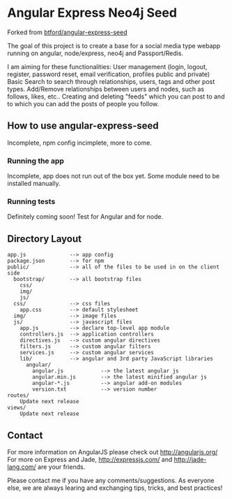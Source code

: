 # Angular Express Neo4j Seed

Forked from [btford/angular-express-seed](https://github.com/btford/angular-express-seed) 

The goal of this project is to create a base for a social media type webapp running on angular, node/express, neo4j and Passport/Redis.

I am aiming for these functionalities: 
User management (login, logout, register, password reset, email verification, profiles public and private)
Basic Search to search through relationships, users, tags and other post types.
Add/Remove relationships between users and nodes, such as follows, likes, etc..
Creating and deleting "feeds" which you can post to and to which you can add the posts of people you follow.


## How to use angular-express-seed

Incomplete, npm config incimplete, more to come.

### Running the app

Incomplete, app does not run out of the box yet. Some module need to be installed manually.

### Running tests

Definitely coming soon! Test for Angular and for node.

## Directory Layout
    
    app.js              --> app config
    package.json        --> for npm
    public/             --> all of the files to be used in on the client side
      bootstrap/        --> all bootstrap files
        css/
        img/
        js/
      css/              --> css files
        app.css         --> default stylesheet
      img/              --> image files
      js/               --> javascript files
        app.js          --> declare top-level app module
        controllers.js  --> application controllers
        directives.js   --> custom angular directives
        filters.js      --> custom angular filters
        services.js     --> custom angular services
        lib/            --> angular and 3rd party JavaScript libraries
          angular/
            angular.js            --> the latest angular js
            angular.min.js        --> the latest minified angular js
            angular-*.js          --> angular add-on modules
            version.txt           --> version number
    routes/
        Update next release
    views/
        Update next release

## Contact

For more information on AngularJS please check out http://angularjs.org/
For more on Express and Jade, http://expressjs.com/ and http://jade-lang.com/ are
your friends.

Please contact me if you have any comments/suggestions. As everyone else, we are always learing and exchanging tips, tricks, and best practices!
